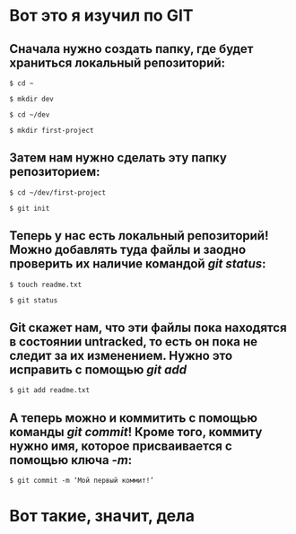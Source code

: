 # Вот это я изучил по GIT

## Сначала нужно создать папку, где будет храниться **локальный репозиторий**:

```
$ cd ~

$ mkdir dev

$ cd ~/dev

$ mkdir first-project
```

## Затем нам нужно сделать эту папку **репозиторием**:

```
$ cd ~/dev/first-project

$ git init
```
## Теперь у нас есть локальный репозиторий! Можно добавлять туда файлы и заодно проверить их наличие командой *git status*:

```
$ touch readme.txt

$ git status 
```

## Git скажет нам, что эти файлы пока находятся в состоянии untracked, то есть он пока не следит за их изменением. Нужно это исправить с помощью *git add*

```
$ git add readme.txt
```

## А теперь можно и **коммитить** с помощью команды *git commit*! Кроме того, коммиту нужно имя, которое присваивается с помощью ключа *-m*:

```
$ git commit -m ‘Мой первый коммит!’

``` 

# Вот такие, значит, дела